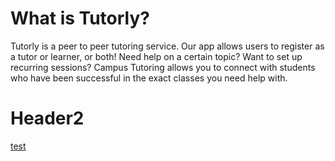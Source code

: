 # What is Tutorly?

Tutorly is a peer to peer tutoring service. Our app allows users to register as a tutor or learner, or both! Need help on a certain topic? Want to set up recurring sessions? Campus Tutoring allows you to connect with students who have been successful in the exact classes you need help with. 

# Header2

[test](about-us.md)
